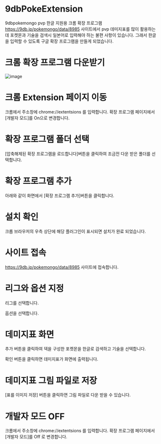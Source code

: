 # 9dbPokeExtension
9dbpokemongo pvp 한글 지원용 크롬 확장 프로그램
https://9db.jp/pokemongo/data/8985 사이트에서 pvp 데미지표를 많이 활용하는데
포켓몬과 기술을 검색시 일본어로 입력해야 하는 불편 사항이 있습니다.
그래서 한글을 입력할 수 있도록 구글 확장 프로그램을 만들게 되었습니다.

# 크롬 확장 프로그램 다운받기
![image](https://user-images.githubusercontent.com/3176173/78344276-1f31d780-75d7-11ea-9a4a-858635869b03.png)

# 크롬 Extension 페이지 이동
크롬에서 주소창에 chrome://extentsions 를 입력합니다.
확장 프로그램 페이지에서 [개발자 모드]를 On으로 변경합니다.

# 확장 프로그램 폴더 선택
[압축해제된 확장 프로그램을 로드합니다]버튼을 클릭하여 조금전 다운 받은 폴더를 선택합니다.

# 확장 프로그램 추가
아래와 같이 화면에서 [확장 프로그램 추가]버튼을 클릭합니다.

# 설치 확인
크롭 브라우저의 우측 상단에 해당 플러그인이 표시되면 설치가 완료 되었습니다.

# 사이트 접속
https://9db.jp/pokemongo/data/8985 사이트에 접속합니다.

# 리그와 옵션 지정
리그를 선택합니다.

옵션을 선택합니다.


# 데미지표 화면
추가 버튼을 클릭하여 덱을 구성한 포켓몬을 한글로 검색하고 기술을 선택합니다.

확인 버튼을 클릭하면 데미지표가 화면에 출력됩니다.

# 데미지표 그림 파일로 저장
[표를 이미지 저장] 버튼을 클릭하면 그림 파일로 다운 받을 수 있습니다. 

# 개발자 모드 OFF
크롬에서 주소창에 chrome://extentsions 를 입력합니다.
확장 프로그램 페이지에서 [개발자 모드]를 Off 로 변경합니다.

